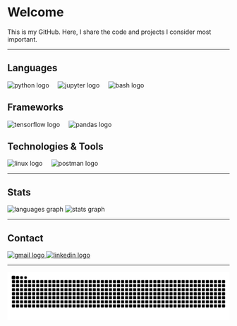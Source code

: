 <h1 align="left">Welcome</h1>

<p align="left">This is my GitHub. Here, I share the code and projects I consider most important.</p>

---

<h2 align="left">Languages</h2>

<div align="left">
  <img src="https://cdn.jsdelivr.net/gh/devicons/devicon/icons/python/python-original.svg" height="40" alt="python logo" />
  <img width="12" />
  <img src="https://cdn.jsdelivr.net/gh/devicons/devicon/icons/jupyter/jupyter-original.svg" height="40" alt="jupyter logo" />
  <img width="12" />
  <img src="https://cdn.jsdelivr.net/gh/devicons/devicon/icons/bash/bash-original.svg" height="40" alt="bash logo" />
</div>

<h2 align="left">Frameworks</h2>

<div align="left">
  <img src="https://cdn.jsdelivr.net/gh/devicons/devicon/icons/tensorflow/tensorflow-original.svg" height="40" alt="tensorflow logo" />
  <img width="12" />
  <img src="https://cdn.jsdelivr.net/gh/devicons/devicon/icons/pandas/pandas-original.svg" height="40" alt="pandas logo" />
</div>

<h2 align="left">Technologies & Tools</h2>

<div align="left">
  <img src="https://cdn.jsdelivr.net/gh/devicons/devicon/icons/linux/linux-original.svg" height="40" alt="linux logo" />
  <img width="12" />
  <img src="https://skillicons.dev/icons?i=postman" height="40" alt="postman logo" />
</div>

---

<h2 align="left">Stats</h2>

<div align="left">
  <img src="https://github-readme-stats.vercel.app/api/top-langs?username=Arthur-Dewes&locale=en&hide_title=false&layout=compact&card_width=320&langs_count=5&theme=github_dark&hide_border=false&order=2" height="125" alt="languages graph" />
  <img src="https://github-readme-stats.vercel.app/api?username=Arthur-Dewes&hide_title=false&hide_rank=false&show_icons=true&include_all_commits=true&count_private=true&disable_animations=false&theme=github_dark&locale=en&hide_border=false&order=1" height="125" alt="stats graph" />
</div>

---

<h2 align="left">Contact</h2>

<div align="left">
  <a href="https://mail.google.com/mail/u/0/?fs=1&to=arthurgdewes@gmail.com&tf=cm" target="_blank">
    <img src="https://img.shields.io/static/v1?message=Gmail&logo=gmail&label=&color=D14836&logoColor=white&labelColor=&style=for-the-badge" height="40" alt="gmail logo" />
  </a>
  <a href="https://www.linkedin.com/in/arthur-dewes-8570b5230/" target="_blank">
    <img src="https://img.shields.io/static/v1?message=LinkedIn&logo=linkedin&label=&color=0077B5&logoColor=white&labelColor=&style=for-the-badge" height="40" alt="linkedin logo" />
  </a>
</div>

---

<div align="left">
  <img src="https://raw.githubusercontent.com/Arthur-Dewes/Arthur-Dewes/output/snake.svg" alt="Snake animation" />
</div>

